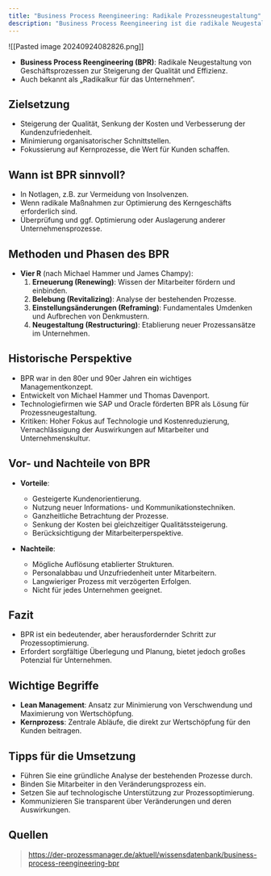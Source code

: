 ```yaml
---
title: "Business Process Reengineering: Radikale Prozessneugestaltung"
description: "Business Process Reengineering ist die radikale Neugestaltung von Geschäftsprozessen zur Steigerung von Qualität und Effizienz. Ziele sind Kostensenkung und Kundenzufriedenheit. Methoden folgen den Vier R: Erneuerung, Belebung, Einstellungsänderungen, Neugestaltung. Sinnvoll in Notlagen, aber mit Risiken wie Personalabbau."
---
```


![[Pasted image 20240924082826.png]]
- **Business Process Reengineering (BPR)**: Radikale Neugestaltung von Geschäftsprozessen zur Steigerung der Qualität und Effizienz.
- Auch bekannt als „Radikalkur für das Unternehmen“.

## Zielsetzung
- Steigerung der Qualität, Senkung der Kosten und Verbesserung der Kundenzufriedenheit.
- Minimierung organisatorischer Schnittstellen.
- Fokussierung auf Kernprozesse, die Wert für Kunden schaffen.

## Wann ist BPR sinnvoll?
- In Notlagen, z.B. zur Vermeidung von Insolvenzen.
- Wenn radikale Maßnahmen zur Optimierung des Kerngeschäfts erforderlich sind.
- Überprüfung und ggf. Optimierung oder Auslagerung anderer Unternehmensprozesse.

## Methoden und Phasen des BPR
- **Vier R** (nach Michael Hammer und James Champy):
  1. **Erneuerung (Renewing)**: Wissen der Mitarbeiter fördern und einbinden.
  2. **Belebung (Revitalizing)**: Analyse der bestehenden Prozesse.
  3. **Einstellungsänderungen (Reframing)**: Fundamentales Umdenken und Aufbrechen von Denkmustern.
  4. **Neugestaltung (Restructuring)**: Etablierung neuer Prozessansätze im Unternehmen.

## Historische Perspektive
- BPR war in den 80er und 90er Jahren ein wichtiges Managementkonzept.
- Entwickelt von Michael Hammer und Thomas Davenport.
- Technologiefirmen wie SAP und Oracle förderten BPR als Lösung für Prozessneugestaltung.
- Kritiken: Hoher Fokus auf Technologie und Kostenreduzierung, Vernachlässigung der Auswirkungen auf Mitarbeiter und Unternehmenskultur.

## Vor- und Nachteile von BPR
- **Vorteile**:
  - Gesteigerte Kundenorientierung.
  - Nutzung neuer Informations- und Kommunikationstechniken.
  - Ganzheitliche Betrachtung der Prozesse.
  - Senkung der Kosten bei gleichzeitiger Qualitätssteigerung.
  - Berücksichtigung der Mitarbeiterperspektive.

- **Nachteile**:
  - Mögliche Auflösung etablierter Strukturen.
  - Personalabbau und Unzufriedenheit unter Mitarbeitern.
  - Langwieriger Prozess mit verzögerten Erfolgen.
  - Nicht für jedes Unternehmen geeignet.

## Fazit
- BPR ist ein bedeutender, aber herausfordernder Schritt zur Prozessoptimierung.
- Erfordert sorgfältige Überlegung und Planung, bietet jedoch großes Potenzial für Unternehmen.

## Wichtige Begriffe
- **Lean Management**: Ansatz zur Minimierung von Verschwendung und Maximierung von Wertschöpfung.
- **Kernprozess**: Zentrale Abläufe, die direkt zur Wertschöpfung für den Kunden beitragen.

## Tipps für die Umsetzung
- Führen Sie eine gründliche Analyse der bestehenden Prozesse durch.
- Binden Sie Mitarbeiter in den Veränderungsprozess ein.
- Setzen Sie auf technologische Unterstützung zur Prozessoptimierung.
- Kommunizieren Sie transparent über Veränderungen und deren Auswirkungen.

## Quellen

> https://der-prozessmanager.de/aktuell/wissensdatenbank/business-process-reengineering-bpr